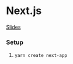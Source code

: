 # Next.js

[Slides](https://docs.google.com/presentation/d/1f4rTPjVXGtefW04qkcVll0mcfhuao2LrrsrCcb9S-DM/edit?usp=sharing)

<!-- [Recording](https://youtu.be/MNHc0j8PDnE) -->

### Setup

1. `yarn create next-app`
